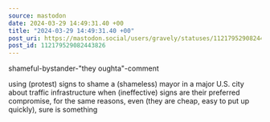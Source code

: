 ```yaml
---
source: mastodon
date: 2024-03-29 14:49:31.40 +00
title: "2024-03-29 14:49:31.40 +00"
post_uri: https://mastodon.social/users/gravely/statuses/112179529082443826
post_id: 112179529082443826
---
```

shameful-bystander-"they oughta"-comment

using (protest) signs to shame a (shameless) mayor in a major U.S. city about traffic infrastructure when (ineffective) signs are their preferred compromise, for the same reasons, even (they are cheap, easy to put up quickly), sure is something


